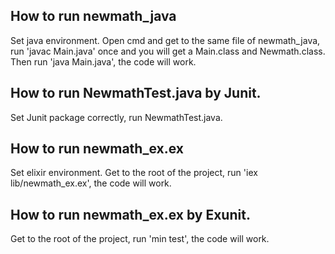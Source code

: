## How to run newmath_java

Set java environment. Open cmd and get to the same file of newmath_java, run 'javac Main.java' once and you will get a Main.class and Newmath.class. Then run 'java Main.java', the code will work.

## How to run NewmathTest.java by Junit.

Set Junit package correctly, run NewmathTest.java.

## How to run newmath_ex.ex

Set elixir environment. Get to the root of the project, run 'iex lib/newmath_ex.ex', the code will work.

## How to run newmath_ex.ex by Exunit.

Get to the root of the project, run 'min test', the code will work.
